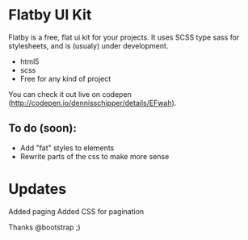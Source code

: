 Flatby UI Kit
=========

Flatby is a free, flat ui kit for your projects. It uses SCSS type sass for stylesheets, and is (usualy) under development.

- html5
- scss
- Free for any kind of project

You can check it out live on codepen (http://codepen.io/dennisschipper/details/EFwah).

To do (soon):
--

- Add "fat" styles to elements
- Rewrite parts of the css to make more sense

Updates
=======

Added paging
Added CSS for pagination

Thanks @bootstrap ;)
